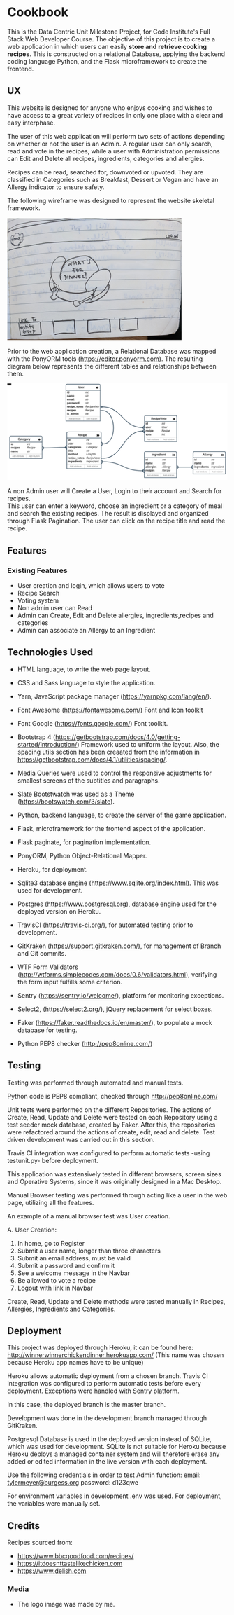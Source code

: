 # Cookbook


This is the Data Centric Unit Milestone Project, for Code Institute's Full Stack Web Developer Course.
The objective of this project is to create a web application in which users can easily **store and retrieve cooking recipes**. 
This is constructed on a relational Database, applying the backend coding language Python, and the Flask microframework to create the frontend.

## UX

This website is designed for anyone who enjoys cooking and wishes to have access to a great variety of recipes in only one place with a clear and easy interphase. 

The user of this web application will perform two sets of actions depending on whether or not the user is an Admin. A regular user can only search, read and vote in the recipes, while a user with Administration permissions can Edit and Delete all recipes, ingredients, categories and allergies.

Recipes can be read, searched for, downvoted or upvoted. They are classified in Categories such as Breakfast, Dessert or Vegan and have an Allergy indicator to ensure safety.

The following wireframe was designed to represent the website skeletal framework.

![Wireframe](public/images/mock.png "Wireframe") 

Prior to the web application creation, a Relational Database was mapped with the PonyORM tools (https://editor.ponyorm.com). The resulting diagram below represents the different tables and relationships between them.

![PonyORM relational database map](public/images/ponydiagram.png "Database Map")


A non Admin user will Create a User, Login to their account and Search for recipes.   
This user can enter a keyword, choose an ingredient or a category of meal and search the existing recipes. The result is displayed and organized through Flask Pagination. 
The user can click on the recipe title and read the recipe.





## Features

### Existing Features
- User creation and login, which allows users to vote
- Recipe Search
- Voting system
- Non admin user can Read
- Admin can Create, Edit and Delete allergies, ingredients,recipes and categories
- Admin can associate an Allergy to an Ingredient



## Technologies Used
- HTML language, to write the web page layout. 

- CSS and Sass language to style the application.

- Yarn, JavaScript package manager (https://yarnpkg.com/lang/en/).

- Font Awesome (https://fontawesome.com/)
    Font and Icon toolkit

- Font Google (https://fonts.google.com/)
    Font toolkit.

- Bootstrap 4 (https://getbootstrap.com/docs/4.0/getting-started/introduction/)
    Framework used to uniform the layout. Also, the spacing utils section has been creaated from the information in https://getbootstrap.com/docs/4.1/utilities/spacing/.
    
- Media Queries were used to control the responsive adjustments for smallest screens of the subtitles and paragraphs.

- Slate Bootstwatch was used as a Theme (https://bootswatch.com/3/slate).

- Python, backend language, to create the server of the game application.

- Flask, microframework for the frontend aspect of the application.

- Flask paginate, for pagination implementation.

- PonyORM, Python Object-Relational Mapper.  

- Heroku, for deployment.
    
- Sqlite3 database engine (https://www.sqlite.org/index.html). This was used for development.

- Postgres (https://www.postgresql.org), database engine used for the deployed version on Heroku.

- TravisCI (https://travis-ci.org/), for automated testing prior to development.

- GitKraken (https://support.gitkraken.com/), for management of Branch and Git commits.

- WTF Form Validators (http://wtforms.simplecodes.com/docs/0.6/validators.html), verifying the form input fulfills some criterion.

- Sentry (https://sentry.io/welcome/), platform for monitoring exceptions.

- Select2, (https://select2.org/), jQuery replacement for select boxes.

- Faker (https://faker.readthedocs.io/en/master/), to populate a mock database for testing.

- Python PEP8 checker (http://pep8online.com/)

## Testing

Testing was performed through automated and manual tests. 

Python code is PEP8 compliant, checked through http://pep8online.com/

Unit tests were performed on the different Repositories. 
The actions of Create, Read, Update and Delete were tested on each Repository using a test seeder mock database, 
created by Faker.
After this, the repositories were refactored around the actions of create, edit, read and delete. Test driven 
development was carried out in this section.

Travis CI integration was configured to perform automatic tests -using testunit.py- before deployment.

This application was extensively tested in different browsers, 
screen sizes and Operative Systems, since it was originally designed in a Mac Desktop.

Manual Browser testing was performed through acting like a user in the web page, 
utilizing all the features.

An example of a manual browser test was User creation.

A. User Creation:
  1. In home, go to Register
  2. Submit a user name, longer than three characters
  3. Submit an email address, must be valid
  4. Submit a password and confirm it
  5. See a welcome message in the Navbar
  6. Be allowed to vote a recipe
  7. Logout with link in Navbar

Create, Read, Update and Delete methods were tested manually in Recipes, Allergies, Ingredients and Categories. 



## Deployment

This project was deployed through Heroku, it can be found here: http://winnerwinnerchickendinner.herokuapp.com/
(This name was chosen because Heroku app names have to be unique)

Heroku allows automatic deployment from a chosen branch.
Travis CI integration was configured to perform automatic tests before every deployment.
Exceptions were handled with Sentry platform.

In this case, the deployed branch is the master branch. 

Development was done in the development branch managed through GitKraken.

Postgresql Database is used in the deployed version instead of SQLite, which was used for development. SQLite is not 
suitable for Heroku because Heroku deploys a managed container system and will therefore erase any added or edited 
information in the live version with each deployment.


Use the following credentials in order to test Admin function:
email: tylermeyer@burgess.org
password: d123qwe

For environment variables in development .env was used. For deployment, the variables were manually set.




## Credits

Recipes sourced from:
- https://www.bbcgoodfood.com/recipes/
- https://itdoesnttastelikechicken.com
- https://www.delish.com


### Media
- The logo image was made by me.


